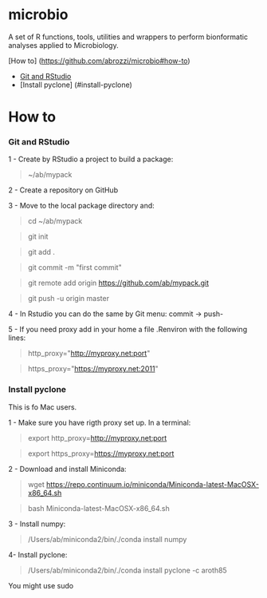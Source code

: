 # microbio
A set of R functions, tools, utilities and wrappers to perform bionformatic analyses applied to Microbiology.

[How to] (https://github.com/abrozzi/microbio#how-to)

* [Git and RStudio](#git-and-rstudio)
* [Install pyclone] (#install-pyclone)

How to
====

### Git and RStudio 

1 - Create by RStudio a project to build a package:

> ~/ab/mypack

2 - Create a repository on GitHub

3 - Move to the local package directory and:

> cd ~/ab/mypack

> git init
  
> git add .

> git commit -m "first commit"

> git remote add origin https://github.com/ab/mypack.git

> git push -u origin master

4 - In Rstudio you can do the same by Git menu: commit -> push-

5 - If you need proxy add in your home a file .Renviron with the following lines:

> http_proxy="http://myproxy.net:port"

> https_proxy="https://myproxy.net:2011"

### Install pyclone
This is fo Mac users.

1 - Make sure you have rigth proxy set up. In a terminal:

> export http_proxy=http://myproxy.net:port

> export https_proxy=https://myproxy.net:port

2 - Download and install Miniconda:

> wget https://repo.continuum.io/miniconda/Miniconda-latest-MacOSX-x86_64.sh

> bash Miniconda-latest-MacOSX-x86_64.sh

3 - Install numpy:

> /Users/ab/miniconda2/bin/./conda install numpy

4- Install pyclone:

> /Users/ab/miniconda2/bin/./conda install pyclone -c aroth85

You might use sudo
